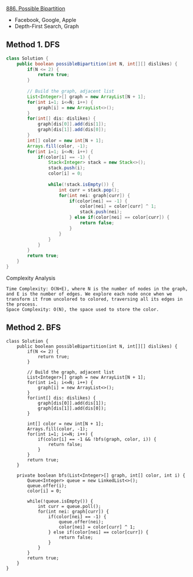 [886. Possible Bipartition](https://leetcode.com/problems/possible-bipartition/)

* Facebook, Google, Apple
* Depth-First Search, Graph


## Method 1. DFS
```java
class Solution {
    public boolean possibleBipartition(int N, int[][] dislikes) {
        if(N <= 2) {
            return true;
        }
        
        // Build the graph, adjacent list
        List<Integer>[] graph = new ArrayList[N + 1];
        for(int i=1; i<=N; i++) {
            graph[i] = new ArrayList<>();
        }
        for(int[] dis: dislikes) {
            graph[dis[0]].add(dis[1]);
            graph[dis[1]].add(dis[0]);
        }
        int[] color = new int[N + 1];
        Arrays.fill(color, -1);
        for(int i=1; i<=N; i++) {
            if(color[i] == -1) {
                Stack<Integer> stack = new Stack<>();
                stack.push(i);
                color[i] = 0;
                
                while(!stack.isEmpty()) {
                    int curr = stack.pop();
                    for(int nei: graph[curr]) {
                        if(color[nei] == -1) {
                            color[nei] = color[curr] ^ 1;
                            stack.push(nei);
                        } else if(color[nei] == color[curr]) {
                            return false;
                        }
                    }
                }
            }
        }
        return true;
    }
}
```
Complexity Analysis

    Time Complexity: O(N+E), where N is the number of nodes in the graph, and E is the number of edges. We explore each node once when we transform it from uncolored to colored, traversing all its edges in the process.
    Space Complexity: O(N), the space used to store the color.


## Method 2. BFS
```jav 
class Solution {
    public boolean possibleBipartition(int N, int[][] dislikes) {
        if(N <= 2) {
            return true;
        }
        
        // Build the graph, adjacent list
        List<Integer>[] graph = new ArrayList[N + 1];
        for(int i=1; i<=N; i++) {
            graph[i] = new ArrayList<>();
        }
        for(int[] dis: dislikes) {
            graph[dis[0]].add(dis[1]);
            graph[dis[1]].add(dis[0]);
        }
        
        int[] color = new int[N + 1];
        Arrays.fill(color, -1);
        for(int i=1; i<=N; i++) {
            if(color[i] == -1 && !bfs(graph, color, i)) {
                return false;
            }
        }
        return true;
    }
    
    private boolean bfs(List<Integer>[] graph, int[] color, int i) {
        Queue<Integer> queue = new LinkedList<>();
        queue.offer(i);
        color[i] = 0;
        
        while(!queue.isEmpty()) {
            int curr = queue.poll();
            for(int nei: graph[curr]) {
                if(color[nei] == -1) {
                    queue.offer(nei);
                    color[nei] = color[curr] ^ 1;
                } else if(color[nei] == color[curr]) {
                    return false;
                }
            }
        }
        return true;
    }
}
```

